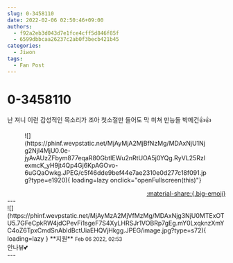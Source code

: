 ```yaml
---
slug: 0-3458110
date: 2022-02-06 02:50:46+09:00
authors:
  - f92a2eb3d043d7e1fce4cff5d846f85f
  - 6599dbbcaa26237c2ab0f3becb421b45
categories:
  - Jiwon
tags:
  - Fan Post
---
```


# 0-3458110

<div class="post-container" markdown="1">
<div class="content-container md-sidebar__scrollwrap" markdown="1">

난 져니 이런 감성적인 목소리가 조아 첫소절만 들어도 막 미쳐 만능돌 박메건👍👍
<figure markdown="1">
![](https://phinf.wevpstatic.net/MjAyMjA2MjBfNzMg/MDAxNjU1Njg2NjI4MjU0.0e-jyAvAUzZFbym877eqaR80GbtIEWu2nRtUOA5j0YQg.RyVL25RzlexmcK_yH9jt4Qp4Gj6KpAGOvo-6uGQaOwkg.JPEG/c5f46dde9bef44e7ae2310e0d277c18f091.jpg?type=e1920){ loading=lazy onclick="openFullscreen(this)"}
</figure>


</div>
</div>

<div style="text-align: right;" markdown="1">
<a href="https://weverse.io/fromis9/fanpost/0-3458110" style="text-align: right;">:material-share:{.big-emoji}</a>
</div>
---

<div class="comments-container md-sidebar__scrollwrap" markdown="1">
<div class="comment" markdown="1">
<div class='id-container' markdown="1">
![](https://phinf.wevpstatic.net/MjAyMzA2MjVfMzMg/MDAxNjg3NjU0MTExOTU5.7GFeCpkRW4jdCPevFi1sgeF7S4XyLHRSJr1VOBRp7gEg.mY0LxqknzXmYC4oZ6TpxCmdSnAbldBctUiaEHQVjHkgg.JPEG/image.jpg?type=s72){ loading=lazy }
**<span class="artist">지원</span>** <small>Feb 06 2022, 02:53</small><br>
</div>
<div class='comment-body' markdown="1">
안나뷰💕
</div>
</div>
</div>
---
